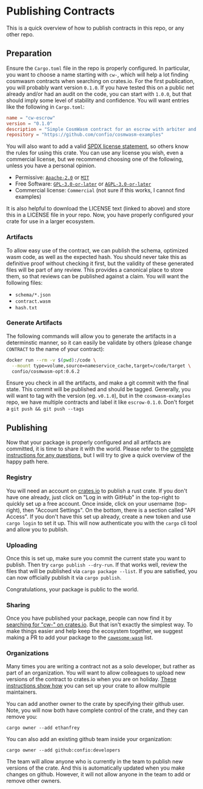 # Publishing Contracts

This is a quick overview of how to publish contracts in this repo, or any other
repo.

## Preparation

Ensure the `Cargo.toml` file in the repo is properly configured. In particular, you want to
choose a name starting with `cw-`, which will help a lot finding cosmwasm contracts when
searching on crates.io. For the first publication, you will probably want version `0.1.0`.
If you have tested this on a public net already and/or had an audit on the code,
you can start with `1.0.0`, but that should imply some level of stability and confidence.
You will want entries like the following in `Cargo.toml`:

```toml
name = "cw-escrow"
version = "0.1.0"
description = "Simple CosmWasm contract for an escrow with arbiter and timeout"
repository = "https://github.com/confio/cosmwasm-examples"
```

You will also want to add a valid [SPDX license statement](https://spdx.org/licenses/),
so others know the rules for using this crate. You can use any license you wish,
even a commercial license, but we recommend choosing one of the following, unless you have a
personal opinion.

* Permissive: [`Apache-2.0`](https://spdx.org/licenses/Apache-2.0.html#licenseText) or [`MIT`](https://spdx.org/licenses/MIT.html#licenseText)
* Free Software: [`GPL-3.0-or-later`](https://spdx.org/licenses/GPL-3.0-or-later.html#licenseText) or [`AGPL-3.0-or-later`](https://spdx.org/licenses/AGPL-3.0-or-later.html#licenseText)
* Commercial license: `Commercial` (not sure if this works, I cannot find examples)

It is also helpful to download the LICENSE text (linked to above) and store this
in a LICENSE file in your repo. Now, you have properly configured your crate for use
in a larger ecosystem.


### Artifacts

To allow easy use of the contract, we can publish the schema, optimized wasm code,
as well as the expected hash. You should never take this as definitive proof
without checking it first, but the validity of these generated files will be part
of any review. This provides a canonical place to store them, so that reviews can be
published against a claim. You will want the following files:

* `schema/*.json`
* `contract.wasm`
* `hash.txt`

### Generate Artifacts

The following commands will allow you to generate the artifacts in a determinstic manner,
so it can easily be validate by others (please change `CONTRACT` to the name of your contract):

```sh
docker run --rm -v $(pwd):/code \
  --mount type=volume,source=nameservice_cache,target=/code/target \
  confio/cosmwasm-opt:0.6.2
```

Ensure you check in all the artifacts, and make a git commit with the final state.
This commit will be published and should be tagged. Generally, you will want to
tag with the version (eg. `v0.1.0`), but in the `cosmwasm-examples` repo, we have
multiple contracts and label it like `escrow-0.1.0`. Don't forget a
`git push && git push --tags`

## Publishing

Now that your package is properly configured and all artifacts are committed, it
is time to share it with the world.
Please refer to the [complete instructions for any questions](https://rurust.github.io/cargo-docs-ru/crates-io.html),
but I will try to give a quick overview of the happy path here.

### Registry

You will need an account on [crates.io](https://crates.io) to publish a rust crate.
If you don't have one already, just click on "Log in with GitHub" in the top-right
to quickly set up a free account. Once inside, click on your username (top-right),
then "Account Settings". On the bottom, there is a section called "API Access".
If you don't have this set up already, create a new token and use `cargo login`
to set it up. This will now authenticate you with the `cargo` cli tool and allow
you to publish.

### Uploading

Once this is set up, make sure you commit the current state you want to publish.
Then try `cargo publish --dry-run`. If that works well, review the files that
will be published via `cargo package --list`. If you are satisfied, you can now
officially publish it via `cargo publish`.

Congratulations, your package is public to the world.

### Sharing

Once you have published your package, people can now find it by
[searching for "cw-" on crates.io](https://crates.io/search?q=cw).
But that isn't exactly the simplest way. To make things easier and help
keep the ecosystem together, we suggest making a PR to add your package
to the [`cawesome-wasm`](https://github.com/cosmwasm/cawesome-wasm) list.

### Organizations

Many times you are writing a contract not as a solo developer, but rather as
part of an organization. You will want to allow colleagues to upload new
versions of the contract to crates.io when you are on holiday.
[These instructions show how]() you can set up your crate to allow multiple maintainers.

You can add another owner to the crate by specifying their github user. Note, you will
now both have complete control of the crate, and they can remove you:

`cargo owner --add ethanfrey`

You can also add an existing github team inside your organization:

`cargo owner --add github:confio:developers`

The team will allow anyone who is currently in the team to publish new versions of the crate.
And this is automatically updated when you make changes on github. However, it will not allow
anyone in the team to add or remove other owners.
